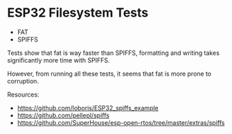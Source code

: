 # ESP32 Filesystem Tests

- FAT
- SPIFFS

Tests show that fat is way faster than SPIFFS, formatting and writing takes significantly more time with SPIFFS.

However, from running all these tests, it seems that fat is more prone to corruption.

Resources:
- https://github.com/loboris/ESP32_spiffs_example
- https://github.com/pellepl/spiffs
- https://github.com/SuperHouse/esp-open-rtos/tree/master/extras/spiffs


